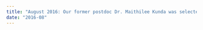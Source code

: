 ```yaml
---
title: "August 2016: Our former postdoc Dr. Maithilee Kunda was selected for the MIT TR35"
date: "2016-08"
---
```

